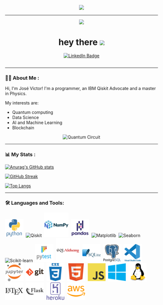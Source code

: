<div align="center">
  <img src="https://cdnb.artstation.com/p/assets/images/images/050/449/051/original/bryan-wesley-gif-cyberpunk-city.gif?1654867381" width="800"/>
</div>


---

<div id="header" align="center">
  <img src="https://i.pinimg.com/originals/e4/26/70/e426702edf874b181aced1e2fa5c6cde.gif" width="200"/>
  <h1>
  hey there
  <img src="https://media.giphy.com/media/hvRJCLFzcasrR4ia7z/giphy.gif" width="30px"/>
  </h1>
  <div id="badges">
  <a href="https://www.linkedin.com/in/jvscursulim/">
    <img src="https://img.shields.io/badge/LinkedIn-blue?style=for-the-badge&logo=linkedin&logoColor=white" alt="LinkedIn Badge"/>
  </a>  
  </div>
  <a href="https://qiskit.org/advocates/">
    <img src="https://img.shields.io/badge/Qiskit-Advocate-blueviolet" alt=""/>
  </a>
</div>

---

### :man_technologist: About Me :

Hi, I'm José Victor! I'm a programmer, an IBM Qiskit Advocate and a master in Physics. 

My interests are:
 - Quantum computing
 - Data Science
 - AI and Machine Learning
 - Blockchain

<div align="center">
  <img src="https://images.squarespace-cdn.com/content/v1/594ead87d2b857fe3a9b3dd8/1590193003624-I0CLZYNK33CVEMJRK4LB/Qiskit_V1_A4_ClassicalRegister.gif" title="Quantum Circuit"/>
</div>

---

### :bar_chart: My Stats :

[![Anurag's GitHub stats](https://github-readme-stats.vercel.app/api?username=jvscursulim&theme=great-gatsby&count_private=true)](https://github.com/anuraghazra/github-readme-stats)

[![GitHub Streak](http://github-readme-streak-stats.herokuapp.com?user=jvscursulim&theme=dark&background=000000)](https://git.io/streak-stats)

[![Top Langs](https://github-readme-stats.vercel.app/api/top-langs/?username=jvscursulim&layout=compact&theme=vision-friendly-dark)](https://github.com/jvscursulim/github-readme-stats)

---

### :hammer_and_wrench: Languages and Tools:

<div>
  <img src="https://github.com/devicons/devicon/blob/master/icons/python/python-original-wordmark.svg" title="Python" alt="Python" width="60" height="60"/>&nbsp;
  <img src="https://qiskit.org/documentation/stable/0.19/_static/logo.png" title="Qiskit" alt="Qiskit" width="60" height="60"/>&nbsp;
  <img src="https://github.com/devicons/devicon/blob/master/icons/numpy/numpy-original-wordmark.svg" title="NumPy" alt="NumPy" width="80" height="80"/>&nbsp;
  <img src="https://github.com/devicons/devicon/blob/master/icons/pandas/pandas-original-wordmark.svg" title="Pandas" alt="Pandas" width="60" height="60"/>&nbsp;
  <img src="https://matplotlib.org/stable/_images/sphx_glr_logos2_003.png" title="Matplotlib" alt="Matplotlib" width="180"/>&nbsp;
  <img src="https://raw.githubusercontent.com/mwaskom/seaborn/master/doc/_static/logo-wide-lightbg.svg" title="Seaborn" alt="Seaborn" width="120"/>&nbsp;
  <img src="https://upload.wikimedia.org/wikipedia/commons/thumb/0/05/Scikit_learn_logo_small.svg/1280px-Scikit_learn_logo_small.svg.png" title="Scikit-learn" alt="Scikit-learn" width="80"/>&nbsp;
  <img src="https://github.com/devicons/devicon/blob/master/icons/pytest/pytest-original-wordmark.svg" title="pytest" alt="pytest" width="60" height="60"/>&nbsp;
  <img src="https://github.com/devicons/devicon/blob/master/icons/sqlalchemy/sqlalchemy-original-wordmark.svg" title="SQLAlchemy" alt="SQLAlchemy" width="80" height="80"/>&nbsp;
  <img src="https://github.com/devicons/devicon/blob/master/icons/sqlite/sqlite-original-wordmark.svg" title="SQLite" alt="SQLite" width="60" height="60"/>&nbsp;
  <img src="https://github.com/devicons/devicon/blob/master/icons/postgresql/postgresql-original-wordmark.svg" title="PostgreSQL" alt="PostgreSQL" width="60" height="60"/>&nbsp;
  <img src="https://github.com/devicons/devicon/blob/master/icons/vscode/vscode-original-wordmark.svg" title="VS Code" alt="VS Code" width="60" height="60"/>&nbsp;
  <img src="https://github.com/devicons/devicon/blob/master/icons/jupyter/jupyter-original-wordmark.svg" title="Jupyter" alt="Jupyter" width="60" height="60"/>&nbsp;
  <img src="https://github.com/devicons/devicon/blob/master/icons/git/git-original-wordmark.svg" title="Git" **alt="Git" width="60" height="60"/>&nbsp;
  <img src="https://github.com/devicons/devicon/blob/master/icons/css3/css3-plain-wordmark.svg"  title="CSS3" alt="CSS" width="60" height="60"/>&nbsp;
  <img src="https://github.com/devicons/devicon/blob/master/icons/html5/html5-original.svg" title="HTML5" alt="HTML" width="60" height="60"/>&nbsp;
  <img src="https://github.com/devicons/devicon/blob/master/icons/javascript/javascript-original.svg" title="JavaScript" alt="JavaScript" width="60" height="60"/>&nbsp;
  <img src="https://github.com/devicons/devicon/blob/master/icons/windows8/windows8-original.svg" title="Windows" alt="Windows" width="60" height="60"/>&nbsp;
  <img src="https://github.com/devicons/devicon/blob/master/icons/linux/linux-original.svg" title="Linux" alt="Linux" width="60" height="60"/>&nbsp;
  <img src="https://github.com/devicons/devicon/blob/master/icons/latex/latex-original.svg" title="LaTeX" alt="LaTeX" width="60" height="60"/>&nbsp;
  <img src="https://github.com/devicons/devicon/blob/master/icons/flask/flask-original-wordmark.svg" title="Flask" alt="Flask" width="60" height="60"/>&nbsp;
  <img src="https://github.com/devicons/devicon/blob/master/icons/heroku/heroku-original-wordmark.svg" title="heroku" alt="heroku" width="60" height="60"/>&nbsp;
  <img src="https://github.com/devicons/devicon/blob/master/icons/amazonwebservices/amazonwebservices-plain-wordmark.svg" title="AWS" alt="AWS" width="60" height="60"/>&nbsp;
</div>

<!--
**jvscursulim/jvscursulim** is a ✨ _special_ ✨ repository because its `README.md` (this file) appears on your GitHub profile.

Here are some ideas to get you started:

- 🔭 I’m currently working on ...
- 🌱 I’m currently learning ...
- 👯 I’m looking to collaborate on ...
- 🤔 I’m looking for help with ...
- 💬 Ask me about ...
- 📫 How to reach me: ...
- 😄 Pronouns: ...
- ⚡ Fun fact: ...

<img src="https://komarev.com/ghpvc/?username=jvscursulim&style=flat-square&color=blue" alt=""/>

-->
